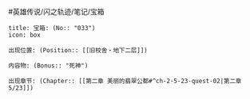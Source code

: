 #英雄传说/闪之轨迹/笔记/宝箱
```ad-quote
title: 宝箱: (No:: "033")
icon: box

出现位置: (Position:: [[旧校舍‧地下二层]])

内容物: (Bonus:: "死神")

出现章节: (Chapter:: [[第二章 美丽的翡翠公都#^ch-2-5-23-quest-02|第二章5/23]])

```

